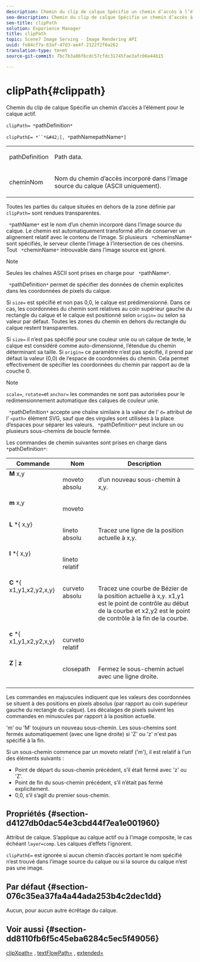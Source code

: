 ```yaml
---
description: Chemin du clip de calque Spécifie un chemin d’accès à l’élément pour le calque actif.
seo-description: Chemin du clip de calque Spécifie un chemin d’accès à l’élément pour le calque actif.
seo-title: clipPath
solution: Experience Manager
title: clipPath
topic: Scene7 Image Serving - Image Rendering API
uuid: fe84cf7a-63af-47d3-ae4f-2122f2f0a262
translation-type: tm+mt
source-git-commit: 7bc7b3a86fbcdc57cfdc31745fae3afc06e44b15

---
```



# clipPath{#clippath}

Chemin du clip de calque Spécifie un chemin d’accès à l’élément pour le calque actif.

`clipPath= *`pathDefinition`*`

`clipPathE= *``*&#42;[, *`pathNamepathName`*]`

<table id="simpletable_275E2A5FAB804C6388BD110D2ACA3C82"> 
 <tr class="strow"> 
  <td class="stentry"> <p><span class="codeph"> <span class="varname"> pathDefinition</span></span> </p> </td> 
  <td class="stentry"> <p>Path data. </p></td> 
 </tr> 
 <tr class="strow"> 
  <td class="stentry"> <p><span class="codeph"> <span class="varname"> cheminNom</span></span> </p> </td> 
  <td class="stentry"> <p>Nom du chemin d’accès incorporé dans l’image source du calque (ASCII uniquement). </p></td> 
 </tr> 
</table>

Toutes les parties du calque situées en dehors de la zone définie par `clipPath=` sont rendues transparentes.

` *`pathName`*` est le nom d’un chemin incorporé dans l’image source du calque. Le chemin est automatiquement transformé afin de conserver un alignement relatif avec le contenu de l’image. Si plusieurs ` *`cheminsName`*` sont spécifiés, le serveur cliente l’image à l’intersection de ces chemins. Tout ` *`cheminName`*` introuvable dans l’image source est ignoré.

>[!NOTE]
>
>Seules les chaînes ASCII sont prises en charge pour ` *`pathName`*`.

` *`pathDefinition`*` permet de spécifier des données de chemin explicites dans les coordonnées de pixels du calque.

Si `size=` est spécifié et non pas 0,0, le calque est prédimensionné. Dans ce cas, les coordonnées du chemin sont relatives au coin supérieur gauche du rectangle du calque et le calque est positionné selon `origin=` ou selon sa valeur par défaut. Toutes les zones du chemin en dehors du rectangle du calque restent transparentes.

Si `size=` il n’est pas spécifié pour une couleur unie ou un calque de texte, le calque est considéré comme auto-dimensionné, l’étendue du chemin déterminant sa taille. Si `origin=` ce paramètre n’est pas spécifié, il prend par défaut la valeur (0,0) de l’espace de coordonnées du chemin. Cela permet effectivement de spécifier les coordonnées du chemin par rapport au   de la couche 0.

>[!NOTE]
>
>`scale=`, `rotate=`et `anchor=` les commandes ne sont pas autorisées pour le redimensionnement automatique des calques de couleur unie.

` *`pathDefinition`*` accepte une chaîne similaire à la valeur de l’ `d=` attribut de l’ `<path>` élément SVG, sauf que des virgules sont utilisées à la place d’espaces pour séparer les valeurs. ` *`pathDefinition`*` peut inclure un ou plusieurs sous-chemins de boucle fermée.

Les commandes de chemin suivantes sont prises en charge dans ` *`pathDefinition`*`:

<table id="table_A74DD7A48B1C417D9D4BA46BECEAB981"> 
 <thead> 
  <tr> 
   <th class="entry"> <b> Commande</b> </th> 
   <th class="entry"> <b> Nom</b> </th> 
   <th class="entry"> <b> Description</b> </th> 
  </tr> 
 </thead>
 <tbody> 
  <tr valign="top"> 
   <td> <b> M</b> <span class="varname"> x,y</span> </td> 
   <td> <p> moveto absolu </p> </td> 
   <td> <p> d’un nouveau sous-chemin à x,y. </p> </td> 
  </tr> 
  <tr valign="top"> 
   <td> <b> m</b> <span class="varname"> x,y</span> </td> 
   <td> <p> moveto </p> </td> 
  </tr> 
  <tr valign="top"> 
   <td> <b> L</b> *{<span class="varname"> x,y</span>} </td> 
   <td> <p> lineto absolu </p> </td> 
   <td> <p> Tracez une ligne de la position actuelle à x,y. </p> </td> 
  </tr> 
  <tr valign="top"> 
   <td> <b> l</b> *{<span class="varname"> x,y</span>} </td> 
   <td> <p> lineto relatif </p> </td> 
  </tr> 
  <tr valign="top"> 
   <td> <b> C</b> *{<span class="varname"> x1,y1,x2,y2,x,y</span>} </td> 
   <td> <p> curveto absolu </p> </td> 
   <td> <p> Tracez une courbe de Bézier de la position actuelle à x,y. x1,y1 est le point de contrôle au début de la courbe et x2,y2 est le point de contrôle à la fin de la courbe. </p> </td> 
  </tr> 
  <tr valign="top"> 
   <td> <b> c</b> *{<span class="varname"> x1,y1,x2,y2,x,y</span>} </td> 
   <td> <p> curveto relatif </p> </td> 
  </tr> 
  <tr valign="top"> 
   <td> <b> Z</b> | <b>z</b> </td> 
   <td> <p> closepath </p> </td> 
   <td> <p> Fermez le sous-chemin actuel avec une ligne droite. </p> </td> 
  </tr> 
 </tbody> 
</table>

Les commandes en majuscules indiquent que les valeurs des coordonnées se situent à des positions en pixels absolus (par rapport au coin supérieur gauche du rectangle du calque). Les décalages de pixels suivent les commandes en minuscules par rapport à la position actuelle.

&#39;m&#39; ou &#39;M&#39;  toujours un nouveau sous-chemin. Les sous-chemins sont fermés automatiquement (avec une ligne droite) si &#39;Z&#39; ou &#39;z&#39; n&#39;est pas spécifié à la fin.

Si un sous-chemin commence par un moveto relatif (&#39;m&#39;), il est relatif à l&#39;un des éléments suivants :

* Point de départ du sous-chemin précédent, s’il était fermé avec &#39;z&#39; ou &#39;Z&#39;.
* Point de fin du sous-chemin précédent, s’il n’était pas fermé explicitement.
* 0,0, s’il s’agit du premier sous-chemin.

## Propriétés {#section-d4127db0dac54e3cbd44f7ea1e001960}

Attribut de calque. S’applique au calque actif ou à l’image composite, le cas échéant `layer=comp`. Les calques d’effets l’ignorent.

`clipPathE=` est ignorée si aucun chemin d’accès portant le nom spécifié n’est trouvé dans l’image source du calque ou si la source du calque n’est pas une image.

## Par défaut {#section-076c35ea37fa4a44ada253b4c2dec1dd}

Aucun, pour aucun autre écrêtage du calque.

## Voir aussi {#section-dd8110fb6f5c45eba6284c5ec5f49056}

[clipXpath=](../../../../../is-api/http-ref/image-serving-api-ref/c-http-protocol-reference/c-command-reference/r-clipxpath.md#reference-17e5e4da3e044943af8f963f58a45f53) , [textFlowPath=](../../../../../is-api/http-ref/image-serving-api-ref/c-http-protocol-reference/c-command-reference/r-textflowpath.md#reference-0b8d9493d71342f0b6a64a6d221584ef) , [extended=](../../../../../is-api/http-ref/image-serving-api-ref/c-http-protocol-reference/c-command-reference/r-extend.md#reference-7e9156beb285459d830e2d56782a74ac)
